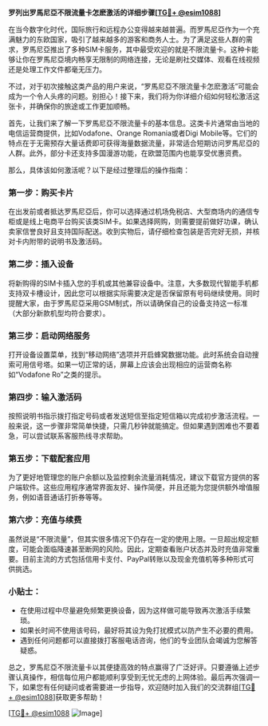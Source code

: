 **罗列出罗馬尼亞不限流量卡怎麽激活的详细步骤[[TG💪+ @esim1088](https://t.me/s/esim1088)]**

在当今数字化时代，国际旅行和远程办公变得越来越普遍。而罗馬尼亞作为一个充满魅力的东欧国家，吸引了越来越多的游客和商务人士。为了满足这些人群的需求，罗馬尼亞推出了多种SIM卡服务，其中最受欢迎的就是不限流量卡。这种卡能够让你在罗馬尼亞境内畅享无限制的网络连接，无论是刷社交媒体、观看在线视频还是处理工作文件都毫无压力。

不过，对于初次接触这类产品的用户来说，“罗馬尼亞不限流量卡怎麽激活”可能会成为一个令人头疼的问题。别担心！接下来，我们将为你详细介绍如何轻松激活这张卡，并确保你的旅途或工作更加顺畅。

首先，让我们来了解一下罗馬尼亞不限流量卡的基本信息。这类卡片通常由当地的电信运营商提供，比如Vodafone、Orange Romania或者Digi Mobile等。它们的特点在于无需预存大量话费即可获得海量数据流量，非常适合短期访问罗馬尼亞的人群。此外，部分卡还支持多国漫游功能，在欧盟范围内也能享受优惠资费。

那么，具体该如何激活呢？以下是经过整理后的操作指南：

### 第一步：购买卡片
在出发前或者抵达罗馬尼亞后，你可以选择通过机场免税店、大型商场内的通信专柜或是线上电商平台购买该类SIM卡。如果选择网购，则需要提前做好功课，确认卖家信誉良好且支持国际配送。收到实物后，请仔细检查包装是否完好无损，并核对卡内附带的说明书及激活码。

### 第二步：插入设备
将新购得的SIM卡插入您的手机或其他兼容设备中。注意，大多数现代智能手机都支持双卡槽设计，因此您可以根据实际需要决定是否保留原有号码继续使用。同时提醒大家，由于罗馬尼亞采用GSM制式，所以请确保自己的设备支持这一标准（大部分新款机型均符合要求）。

### 第三步：启动网络服务
打开设备设置菜单，找到“移动网络”选项并开启蜂窝数据功能。此时系统会自动搜索可用信号塔。如果一切正常的话，屏幕上应该会出现相应的运营商名称如“Vodafone Ro”之类的提示。

### 第四步：输入激活码
按照说明书指示拨打指定号码或者发送短信至指定短信箱以完成初步激活流程。一般来说，这一步骤非常简单快捷，只需几秒钟就能搞定。但如果遇到困难也不要着急，可以尝试联系客服热线寻求帮助。

### 第五步：下载配套应用
为了更好地管理您的账户余额以及监控剩余流量消耗情况，建议下载官方提供的客户端软件。这些应用程序通常界面友好、操作简便，并且还能为您提供额外增值服务，例如语音通话打折券等等。

### 第六步：充值与续费
虽然说是“不限流量”，但其实很多情况下仍存在一定的使用上限。一旦超出规定额度，可能会面临降速甚至断网的风险。因此，定期查看账户状态并及时充值非常重要。目前主流的方式包括信用卡支付、PayPal转账以及现金充值机等多种形式可供挑选。

### 小贴士：
- 在使用过程中尽量避免频繁更换设备，因为这样做可能导致再次激活手续繁琐。
- 如果长时间不使用该号码，最好将其设为免打扰模式以防产生不必要的费用。
- 遇到任何问题都可以直接拨打客服电话咨询，他们的专业团队会竭诚为您解答疑惑。

总之，罗馬尼亞不限流量卡以其便捷高效的特点赢得了广泛好评。只要遵循上述步骤认真操作，相信每位用户都能顺利享受到无忧无虑的上网体验。最后再次强调一下，如果您有任何疑问或者需要进一步指导，欢迎随时加入我们的交流群组[[TG💪+ @esim1088](https://t.me/s/esim1088)]获取更多帮助！

[[TG💪+ @esim1088](https://t.me/s/esim1088) ![Image](https://i.postimg.cc/4NQfJmqS/Snipaste-2025-05-13-00-14-12.png)]